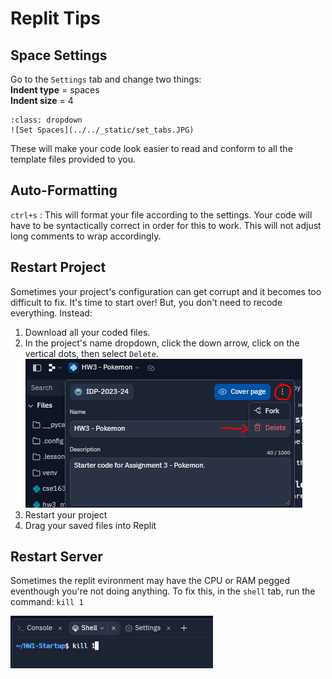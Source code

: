 # Replit Tips

## Space Settings
Go to the `Settings` tab and change two things:  
**Indent type** = spaces  
**Indent size** = 4  
```{admonition} See Screenshot
:class: dropdown
![Set Spaces](../../_static/set_tabs.JPG)
```

These will make your code look easier to read and conform to all the template files provided to you.

## Auto-Formatting
`ctrl+s` : This will format your file according to the settings. Your code will have to be syntactically correct
in order for this to work. This will not adjust long comments to wrap accordingly.   

## Restart Project
Sometimes your project's configuration can get corrupt and it becomes too difficult to fix. It's time to start over! But, you don't need to recode everything. Instead:  
1) Download all your coded files.  
2) In the project's name dropdown, click the down arrow, click on the vertical dots, then select `Delete`.   
![Delete Project](../../_static/replit_delete.png)  
3) Restart your project  
3) Drag your saved files into Replit  

## Restart Server
Sometimes the replit evironment may have the CPU or RAM pegged eventhough you're not doing anything.
To fix this, in the `shell` tab, run the command: `kill 1`

![Kill Replit](../../_static/kill1.JPG)

